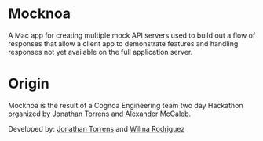 # Mocknoa

A Mac app for creating multiple mock API servers used to build out a flow of responses that allow a client app to demonstrate features and handling responses not yet available on the full application server.

# Origin

Mocknoa is the result of a Cognoa Engineering team two day Hackathon organized by [Jonathan Torrens](https://github.com/jonathantorrens425) and [Alexander McCaleb](https://github.com/amccaleb).

Developed by: [Jonathan Torrens](https://github.com/jonathantorrens425) and [Wilma Rodriguez](https://github.com/kima-92)